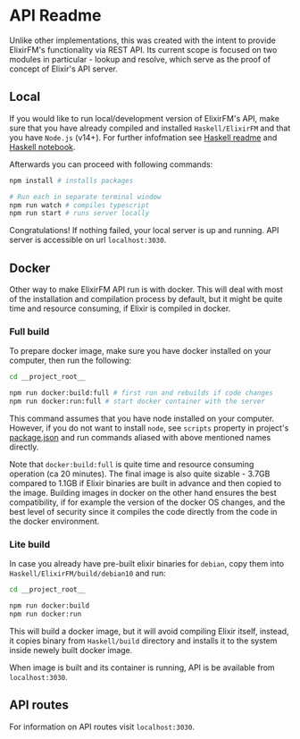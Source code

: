 # API Readme

Unlike other implementations, this was created with the intent to provide
ElixirFM's functionality via REST API. Its current scope is focused on two
modules in particular - lookup and resolve, which serve as the proof of concept
of Elixir's API server.

## Local

If you would like to run local/development version of ElixirFM's API, make sure
that you have already compiled and installed `Haskell/ElixirFM` and that you
have `Node.js` (v14+). For further infofmation see
[Haskell readme](../Haskell/ElixirFM/README.md) and
[Haskell notebook](../Haskell/ElixirFM/README.ipynb).

Afterwards you can proceed with following commands:

```sh
npm install # installs packages

# Run each in separate terminal window
npm run watch # compiles typescript
npm run start # runs server locally
```

Congratulations! If nothing failed, your local server is up and running.
API server is accessible on url `localhost:3030`.

## Docker

Other way to make ElixirFM API run is with docker. This will deal with
most of the installation and compilation process by default, but it might be
quite time and resource consuming, if Elixir is compiled in docker.

### Full build

To prepare docker image, make sure you have docker installed on
your computer, then run the following:

```sh
cd __project_root__

npm run docker:build:full # first run and rebuilds if code changes
npm run docker:run:full # start docker container with the server
```

This command assumes that you have node installed on your computer. However,
if you do not want to install `node`, see `scripts` property in project's
[package.json](../package.json) and run commands aliased with above mentioned
names directly.

Note that `docker:build:full` is quite time and resource consuming operation
(ca 20 minutes). The final image is also quite sizable - 3.7GB compared to 1.1GB
if Elixir binaries are built in advance and then copied to the image. Building
images in docker on the other hand ensures the best compatibility, if for
example the version of the docker OS changes, and the best level of security
since it compiles the code directly from the code in the docker environment.

### Lite build

In case you already have pre-built elixir binaries for `debian`, copy them into
`Haskell/ElixirFM/build/debian10` and run:

```sh
cd __project_root__

npm run docker:build
npm run docker:run
```

This will build a docker image, but it will avoid compiling Elixir itself,
instead, it copies binary from `Haskell/build` directory and installs it to the
system inside newely built docker image.

When image is built and its container is running, API is be available from
`localhost:3030`.

## API routes

For information on API routes visit `localhost:3030`.

<!--
## Example shell commands

api/v1/

### Resolve

GET /resolve/

```sh
  echo "اقرأ الدرس الأول" | elixir resolve
  echo "أهلاً وسهلاً" | elixir resolve
```

### Inflect

```sh
  echo "(1224,[1,5])", 'V[PI]I--3-S--', 'VCJ-------' | elixir inflect

  # NOT WORKING!
  echo "درس", 'V[PI]I--3-S--', 'VCJ-------' | elixir inflect
```

### Derive

```sh
  echo "(1224,1)", 'N---------', '[VA]---------' | elixir derive

  # NOT WORKING!
  echo "درس", 'N---------', '[VA]---------' | elixir derive
```

### Lookup

GET /lookup/

```sh
  echo "مدرسة" | elixir lookup
  echo "book" | elixir lookup
```
-->